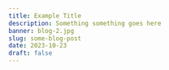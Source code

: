 ```yaml
---
title: Example Title
description: Something something goes here
banner: blog-2.jpg
slug: some-blog-post
date: 2023-10-23
draft: false
---
```

